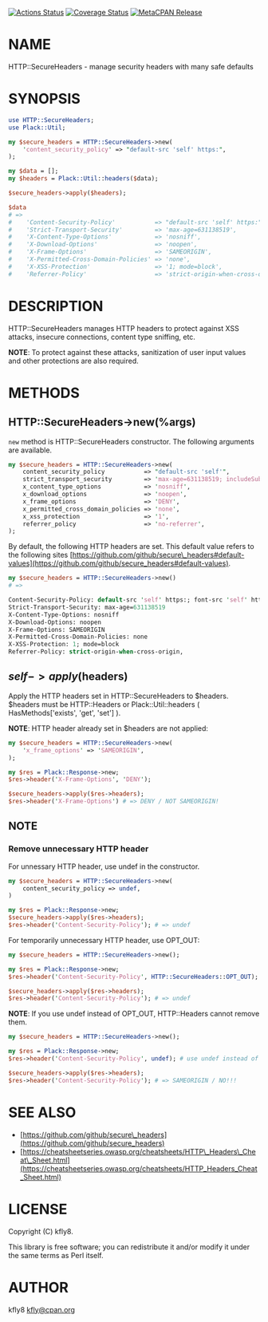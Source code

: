 [![Actions Status](https://github.com/kfly8/p5-HTTP-SecureHeaders/actions/workflows/test.yml/badge.svg)](https://github.com/kfly8/p5-HTTP-SecureHeaders/actions) [![Coverage Status](http://codecov.io/github/kfly8/p5-HTTP-SecureHeaders/coverage.svg?branch=main)](https://codecov.io/github/kfly8/p5-HTTP-SecureHeaders?branch=main) [![MetaCPAN Release](https://badge.fury.io/pl/HTTP-SecureHeaders.svg)](https://metacpan.org/release/HTTP-SecureHeaders)
# NAME

HTTP::SecureHeaders - manage security headers with many safe defaults

# SYNOPSIS

```perl
use HTTP::SecureHeaders;
use Plack::Util;

my $secure_headers = HTTP::SecureHeaders->new(
    'content_security_policy' => "default-src 'self' https:",
);

my $data = [];
my $headers = Plack::Util::headers($data);

$secure_headers->apply($headers);

$data
# =>
#    'Content-Security-Policy'           => "default-src 'self' https:",
#    'Strict-Transport-Security'         => 'max-age=631138519',
#    'X-Content-Type-Options'            => 'nosniff',
#    'X-Download-Options'                => 'noopen',
#    'X-Frame-Options'                   => 'SAMEORIGIN',
#    'X-Permitted-Cross-Domain-Policies' => 'none',
#    'X-XSS-Protection'                  => '1; mode=block',
#    'Referrer-Policy'                   => 'strict-origin-when-cross-origin',
```

# DESCRIPTION

HTTP::SecureHeaders manages HTTP headers to protect against XSS attacks, insecure connections, content type sniffing, etc.

**NOTE**: To protect against these attacks, sanitization of user input values and other protections are also required.

# METHODS

## HTTP::SecureHeaders->new(%args)

`new` method is HTTP::SecureHeaders constructor. The following arguments are available.

```perl
my $secure_headers = HTTP::SecureHeaders->new(
    content_security_policy           => "default-src 'self'",
    strict_transport_security         => 'max-age=631138519; includeSubDomains',
    x_content_type_options            => 'nosniff',
    x_download_options                => 'noopen',
    x_frame_options                   => 'DENY',
    x_permitted_cross_domain_policies => 'none',
    x_xss_protection                  => '1',
    referrer_policy                   => 'no-referrer',
);
```

By default, the following HTTP headers are set.
This default value refers to the following sites [https://github.com/github/secure\_headers#default-values](https://github.com/github/secure_headers#default-values).

```perl
my $secure_headers = HTTP::SecureHeaders->new()
# =>

Content-Security-Policy: default-src 'self' https:; font-src 'self' https: data:; img-src 'self' https: data:; object-src 'none'; script-src https:; style-src 'self' https: 'unsafe-inline'
Strict-Transport-Security: max-age=631138519
X-Content-Type-Options: nosniff
X-Download-Options: noopen
X-Frame-Options: SAMEORIGIN
X-Permitted-Cross-Domain-Policies: none
X-XSS-Protection: 1; mode=block
Referrer-Policy: strict-origin-when-cross-origin,
```

## $self->apply($headers)

Apply the HTTP headers set in HTTP::SecureHeaders to $headers.
$headers must be HTTP::Headers or Plack::Util::headers ( HasMethods\['exists', 'get', 'set'\] ).

**NOTE**: HTTP header already set in $headers are not applied:

```perl
my $secure_headers = HTTP::SecureHeaders->new(
    'x_frame_options' => 'SAMEORIGIN',
);

my $res = Plack::Response->new;
$res->header('X-Frame-Options', 'DENY');

$secure_headers->apply($res->headers);
$res->header('X-Frame-Options') # => DENY / NOT SAMEORIGIN!
```

## NOTE

### Remove unnecessary HTTP header

For unnessary HTTP header, use undef in the constructor.

```perl
my $secure_headers = HTTP::SecureHeaders->new(
    content_security_policy => undef,
)

my $res = Plack::Response->new;
$secure_headers->apply($res->headers);
$res->header('Content-Security-Policy'); # => undef
```

For temporarily unnecessary HTTP header, use OPT\_OUT:

```perl
my $secure_headers = HTTP::SecureHeaders->new();

my $res = Plack::Response->new;
$res->header('Content-Security-Policy', HTTP::SecureHeaders::OPT_OUT);

$secure_headers->apply($res->headers);
$res->header('Content-Security-Policy'); # => undef
```

**NOTE**: If you use undef instead of OPT\_OUT, HTTP::Headers cannot remove them.

```perl
my $secure_headers = HTTP::SecureHeaders->new();

my $res = Plack::Response->new;
$res->header('Content-Security-Policy', undef); # use undef instead of OPT_OUT

$secure_headers->apply($res->headers);
$res->header('Content-Security-Policy'); # => SAMEORIGIN / NO!!!
```

# SEE ALSO

- [https://github.com/github/secure\_headers](https://github.com/github/secure_headers)
- [https://cheatsheetseries.owasp.org/cheatsheets/HTTP\_Headers\_Cheat\_Sheet.html](https://cheatsheetseries.owasp.org/cheatsheets/HTTP_Headers_Cheat_Sheet.html)

# LICENSE

Copyright (C) kfly8.

This library is free software; you can redistribute it and/or modify
it under the same terms as Perl itself.

# AUTHOR

kfly8 <kfly@cpan.org>
